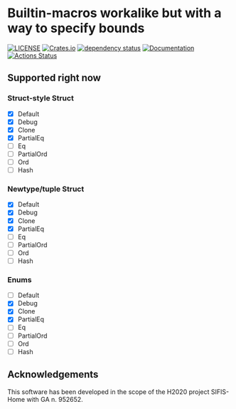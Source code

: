 # Builtin-macros workalike but with a way to specify bounds
[![LICENSE](https://img.shields.io/badge/license-MIT-blue.svg)](LICENSE)
[![Crates.io](https://img.shields.io/crates/v/derive_bounded.svg)](https://crates.io/crates/derive_bounded)
[![dependency status](https://deps.rs/repo/github/lu-zero/derive_bounded/status.svg)](https://deps.rs/repo/github/lu-zero/derive_bounded)
[![Documentation](https://docs.rs/derive_bounded/badge.svg)](https://docs.rs/derive_bounded/)
[![Actions Status](https://github.com/lu-zero/derive_bounded/workflows/derive_bounded/badge.svg)](https://github.com/lu-zero/derive_bounded/actions)

## Supported right now

### Struct-style Struct
- [x] Default
- [x] Debug
- [x] Clone
- [x] PartialEq
- [ ] Eq
- [ ] PartialOrd
- [ ] Ord
- [ ] Hash

### Newtype/tuple Struct
- [x] Default
- [x] Debug
- [x] Clone
- [x] PartialEq
- [ ] Eq
- [ ] PartialOrd
- [ ] Ord
- [ ] Hash

### Enums
- [ ] Default
- [x] Debug
- [x] Clone
- [x] PartialEq
- [ ] Eq
- [ ] PartialOrd
- [ ] Ord
- [ ] Hash

## Acknowledgements

This software has been developed in the scope of the H2020 project SIFIS-Home with GA n. 952652.
